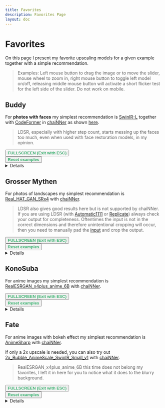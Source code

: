 ```yaml
---
title: Favorites
description: Favorites Page
layout: doc
---
```


<script setup lang="ts">

import ImageSliderGithub from './components/imageslidergithub.vue' // the vue image slider example comparison component

/*
const fullNamesList = [
  '003_realSR_BSRGAN_DFOWMFC_s64w8_SwinIR-L_x4_GAN',
  '4x-UltraMix_Restore',
  '4x-UltraMix_Balanced',
  '4x-UltraSharp',
  '4x-UniScaleV2_Moderate',
  '4xRealSR_DF2K_JPEG',
  '4x_foolhardy_Remacri',
  '4x_NMKD-Siax_200k',
  'BSRGAN',
  '4x_NMKD-Yandere4_120000_G',
  'LDSR_100steps',
  'realesr-general-wdn-x4v3',
  'RealESRGAN_x4plus',
  'RealESRGAN_x4_rudalle',
  'Real_HAT_GAN_SRx4',
  'Swin2SR_RealworldSR_X4_64_BSRGAN_PSNR',
  'SwinIR-L+GFPGANv1.4',
  'SwinIR-L+CodeFormer',
  '4x_BooruGan_650k',
  'RealESRGAN_x4plus_anime_6B'
  ]
  */

  const buddyFileNamesList = [
  'SwinIR-L+CodeFormer',
  'RealESRGAN_x4plus+CodeFormer',
  'BSRGAN+CodeFormer',
  'realesr-general-wdn-x4v3+CodeFormer',
  'Real_HAT+CodeFormer',
  'Remacri+CodeFormer',
  'Rudalle+CodeFormer',
  'UltraMix_Balanced+CodeFormer',
  'SwinIR-L+GFPGANv1.4',
  'SwinIR-L',
  '4xLDSR_50steps+CodeFormer',
  ]

  const mythenFileNamesList = [
  '003_realSR_BSRGAN_DFOWMFC_s64w8_SwinIR-L_x4_GAN',
  '4xJaypeg90',
  '4xRealSR_DF2K_JPEG',
  //'4x-UltraMix_Restore',
  '4x-UltraMix_Balanced',
  '4x-UltraSharp',
  '4xRealSR_DF2K_JPEG',
  '4x_NMKD-Siax_200k',
  'BSRGAN',
  'LDSR_100steps',
  'realesr-general-wdn-x4v3',
  'RealESRGAN_x4plus',
  'RealESRGAN_x4_rudalle',
  'Real_HAT_GAN_SRx4',
  '4xLDSR_200steps',
  ]

  const fateFileNamesList = [
  //'003_realSR_BSRGAN_DFOWMFC_s64w8_SwinIR-L_x4_GAN',
  '4x-UltraMix_Restore',
  //'4x-UltraMix_Balanced',
  //'4x-UltraSharp',
  '4xRealSR_DF2K_JPEG',
  '4x_foolhardy_Remacri',
  '4x_NMKD-Siax_200k',
  //'BSRGAN',
  '4x_NMKD-Yandere4_120000_G',
  //'4xLDSR_100steps',
  'realesr-general-wdn-x4v3',
  //'RealESRGAN_x4plus',
  //'RealESRGAN_x4_rudalle',
  //'Real_HAT_GAN_SRx4',
  //'Swin2SR_RealworldSR_X4_64_BSRGAN_PSNR',
  '4x_BooruGan_650k',
  'RealESRGAN_x4plus_anime_6B',
  '4x-AnimeSharp',
  '4x_NMKD-UltraYandere_300k',
  '4x_NMKD-YandereNeo-F64B2_200k'
  ]

  const konosubaFileNamesList = [
  '003_realSR_BSRGAN_DFOWMFC_s64w8_SwinIR-L_x4_GAN',
  //'4x-UltraMix_Restore',
  '4x-UltraMix_Balanced',
  '4x-UltraSharp',
  '4xRealSR_DF2K_JPEG',
  '4x_foolhardy_Remacri',
  //'4x_NMKD-Siax_200k',
  'BSRGAN',
  //'4x_NMKD-Yandere4_120000_G',
  '4xLDSR_50steps',
  //'realesr-general-wdn-x4v3',
  //'RealESRGAN_x4plus',
  //'RealESRGAN_x4_rudalle',
  //'Real_HAT_GAN_SRx4',
  //'Swin2SR_RealworldSR_X4_64_BSRGAN_PSNR',
  //'4x_BooruGan_650k',
  'RealESRGAN_x4plus_anime_6B',
  '4x-AnimeSharp',
  '4x_NMKD-UltraYandere_300k',
  //'4x_NMKD-YandereNeo-F64B2_200k'
  ]

//HTML5 Fullscreen API
const fullscreenEnabled = document.fullscreenEnabled; //check if fullscreen is possible
function enterFullscreen(elementName) {
  var element = document.getElementById(elementName);
  if(element.requestFullscreen) {
    element.requestFullscreen();
  } else if(element.msRequestFullscreen) {      // for IE11 (remove June 15, 2022)
    element.msRequestFullscreen();
  } else if(element.webkitRequestFullscreen) {  // iOS Safari
    element.webkitRequestFullscreen();
  }
}

// reset button, to keep it simple this will reset all examples. This is simply because when entering fullscreen mode, dragging/moving the image out of view, and pressing esc, the image will have 'vanished' (not in view anymore) so i thought id add a reset button
import { ref } from 'vue';
const componentKey = ref(0);

const forceRerender = () => {
  componentKey.value += 1;
};
</script>

# Favorites

On this page I present my favorite upscaling models for a given example together with a simple recommendation.
>Examples: Left mouse button to drag the image or to move the slider, mouse wheel to zoom in, right mouse button to toggle left model on/off, releasing middle mouse button will activate a short flicker test for the left side of the slider. Do not work on mobile.

## Buddy

For **photos with faces** my simplest recommendation is [SwinIR-L](https://github.com/JingyunLiang/SwinIR/releases/download/v0.0/003_realSR_BSRGAN_DFOWMFC_s64w8_SwinIR-L_x4_GAN.pth) together with [CodeFormer](https://github.com/sczhou/CodeFormer/releases/download/v0.1.0/codeformer.pth) in [chaiNNer](https://github.com/chaiNNer-org/chaiNNer) as shown [here](https://raw.githubusercontent.com/Phhofm/upscale/main/assets/images/favorites/screenshotBuddySwinIRLCodeFormer.png).
>LDSR, especially with higher step count, starts messing up the faces too much, even when used with face restoration models, in my opinion.
<div id="buddyExample">
<ImageSliderGithub :key="componentKey" inputImageURL='https://raw.githubusercontent.com/Phhofm/upscale/main/sources/input/photos/buddy.jpg' relativePathOutputFolder='output/lossless/photos/buddy' :fileNamesList="buddyFileNamesList"/>
</div>
<button v-if="fullscreenEnabled" @click="enterFullscreen('buddyExample')" style="color:mediumseagreen;"><strong>FULLSCREEN (Exit with ESC)</strong></button><br/>
<button v-if="fullscreenEnabled" @click="forceRerender()" style="color:mediumseagreen;"><strong>Reset examples</strong></button>  
<br/>

<details>
  <summary>Details</summary>
  <p>

Input Image: 480x320 pixels

Scaling Factor: 4

Output Image: 1920x1280 pixels

Type: Photo with Faces

Input Image: [Image](https://github.com/Phhofm/upscale/blob/main/sources/input/photos/buddy.jpg)

Output Images: [Github Folder](https://github.com/Phhofm/upscale/tree/main/sources/output/lossless/photos/buddy)

  </p>
</details>

## Grosser Mythen

For photos of landscapes my simplest recommendation is [Real_HAT_GAN_SRx4](https://drive.google.com/file/d/1Ma12vCWT27P9M99-s2RXnynKN-OQsBrv/view) with [chaiNNer](https://github.com/chaiNNer-org/chaiNNer).
>LDSR also gives good results here but is not supported by chaiNNer. If you are using LDSR (with [Automatic1111](https://github.com/AUTOMATIC1111/stable-diffusion-webui) or [Replicate](https://replicate.com/nightmareai/latent-sr)) always check your output for completeness. Oftentimes the input is not in the correct dimensions and therefore unintentional cropping will occur, then you need to manually pad the [input](https://raw.githubusercontent.com/Phhofm/upscale/main/sources/input/photos/grossermythen_ldsr_padded.jpg) and crop the output.

<div id="mythenExample">
<ImageSliderGithub :key="componentKey" inputImageURL='https://raw.githubusercontent.com/Phhofm/upscale/main/sources/input/photos/grossermythen.jpg' relativePathOutputFolder='output/lossless/photos/grossermythen' :fileNamesList="mythenFileNamesList"/>
</div>
<button v-if="fullscreenEnabled" @click="enterFullscreen('mythenExample')" style="color:mediumseagreen;"><strong>FULLSCREEN (Exit with ESC)</strong></button><br/>
<button v-if="fullscreenEnabled" @click="forceRerender()" style="color:mediumseagreen;"><strong>Reset examples</strong></button>  
<br/>

<details>
  <summary>Details</summary>
  <p>

Input Image: 427x320 pixels

Scaling Factor: 4

Output Image: 1708x1280 pixels

Type: Photo Landscape

Input Image: [Image](https://github.com/Phhofm/upscale/blob/main/sources/input/photos/grossermythen.jpg)

Output Images: [Github Folder](https://github.com/Phhofm/upscale/tree/main/sources/output/lossless/photos/grossermythen)

  </p>
</details>

## KonoSuba

For anime images my simplest recommendation is [RealESRGAN_x4plus_anime_6B](https://github.com/xinntao/Real-ESRGAN/releases/download/v0.2.2.4/RealESRGAN_x4plus_anime_6B.pth) with [chaiNNer](https://github.com/chaiNNer-org/chaiNNer).

<div id="konosubaExample">
<ImageSliderGithub :key="componentKey" inputImageURL='https://raw.githubusercontent.com/Phhofm/upscale/main/sources/input/anime/KonoSuba.jpg' relativePathOutputFolder='output/lossless/anime/konosuba' :fileNamesList="konosubaFileNamesList"/>
</div>
<button v-if="fullscreenEnabled" @click="enterFullscreen('konosubaExample')" style="color:mediumseagreen;"><strong>FULLSCREEN (Exit with ESC)</strong></button><br/>
<button v-if="fullscreenEnabled" @click="forceRerender()" style="color:mediumseagreen;"><strong>Reset examples</strong></button>  
<br/>

<details>
  <summary>Details</summary>
  <p>

Input Image: 640x360 pixels

Scaling Factor: 4

Output Image: 2560x1440 pixels

Type: Anime Image

Input Image: [Image](https://github.com/Phhofm/upscale/blob/main/sources/input/anime/KonoSuba.jpg)

Output Images: [Github Folder](https://github.com/Phhofm/upscale/tree/main/sources/output/lossless/anime/konosuba)

  </p>
</details>

## Fate

For anime images with bokeh effect my simplest recommendation is [AnimeSharp]() with [chaiNNer](https://github.com/chaiNNer-org/chaiNNer).

If only a 2x upscale is needed, you can also try out [2x_Bubble_AnimeScale_SwinIR_Small_v1](https://github.com/Bubblemint864/AI-Models/releases/download/2x_Bubble_AnimeScale_SwinIR_Small_v1/2x_Bubble_AnimeScale_SwinIR_Small_v1.pth) with [chaiNNer](https://github.com/chaiNNer-org/chaiNNer).

>RealESRGAN_x4plus_anime_6B this time does not belong my favorites, I left it in here for you to notice what it does to the blurry background.

<div id="fateSelectionExample">
<ImageSliderGithub :key="componentKey" inputImageURL='https://raw.githubusercontent.com/Phhofm/upscale/main/sources/input/anime/FateStayNightUnlimitedBladeWorksOpening.jpg' relativePathOutputFolder='output/lossless/anime/fate' :fileNamesList="fateFileNamesList" />
</div>
<button v-if="fullscreenEnabled" @click="enterFullscreen('fateSelectionExample')" style="color:mediumseagreen;"><strong>FULLSCREEN (Exit with ESC)</strong></button><br/>
<button v-if="fullscreenEnabled" @click="forceRerender()" style="color:mediumseagreen;"><strong>Reset examples</strong></button>  
<br/>

<details>
  <summary>Details</summary>
  <p>

Input Image: 640x360 pixels

Scaling Factor: 4

Output Image: 2560x1440 pixels

Type: Anime Image with Bokeh Effect

Input Image: [Image](https://github.com/Phhofm/upscale/blob/main/sources/input/anime/FateStayNightUnlimitedBladeWorksOpening.jpg)

Output Images: [Github Folder](https://github.com/Phhofm/upscale/tree/main/sources/output/lossless/anime/fate)

  </p>
</details>
